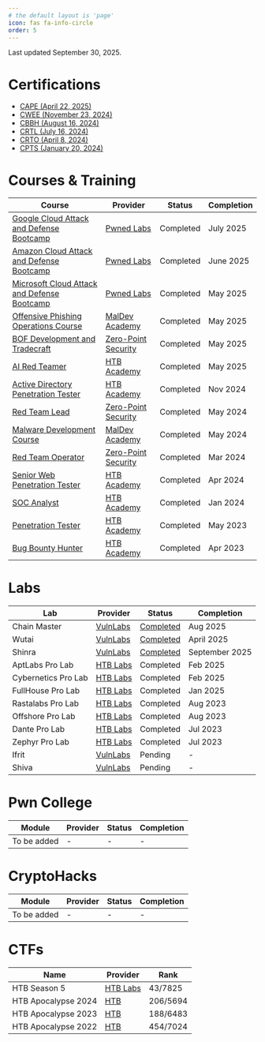 ```yaml
---
# the default layout is 'page'
icon: fas fa-info-circle
order: 5
---
```


Last updated September 30, 2025.

# Certifications
* [CAPE (April 22, 2025)](https://www.credly.com/badges/8feaf108-0e9b-485d-a8a2-47bf21356b09/public_url)
* [CWEE (November 23, 2024)](https://www.credly.com/badges/a26acf65-d95d-477f-8ec1-53a70c5894d8/public_url)
* [CBBH (August 16, 2024)](https://www.credly.com/badges/9dc5a232-5920-40f9-a293-30915bc9e84e/public_url)
* [CRTL (July 16, 2024)](https://api.eu.badgr.io/public/assertions/obJa8cz1SGips8IJ9Pi9FA?identity__email=hrafnulf13%40gmail.com)
* [CRTO (April 8, 2024)](https://api.eu.badgr.io/public/assertions/b4HNU6ORSu6I-UItuCdTlQ?identity__email=hrafnulf13%40gmail.com)
* [CPTS (January 20, 2024)](https://www.credly.com/badges/e933a070-c9e7-4159-a06a-6c42a5482185/public_url)

# Courses & Training

| Course                                                                                                                       | Provider                                                        | Status    | Completion |
| ---------------------------------------------------------------------------------------------------------------------------- | --------------------------------------------------------------- | --------- | ---------- |
| [Google Cloud Attack and Defense Bootcamp](https://www.credly.com/badges/b20911e2-1861-4ded-8bdf-bf48776a7c26/public_url)    | [Pwned Labs](https://pwnedlabs.io)                              | Completed | July 2025  |
| [Amazon Cloud Attack and Defense Bootcamp](https://www.credly.com/badges/4d905a6e-5dbc-4284-813c-7008e70486cf/public_url)    | [Pwned Labs](https://pwnedlabs.io)                              | Completed | June 2025  |
| [Microsoft Cloud Attack and Defense Bootcamp](https://www.credly.com/badges/d19520e1-97fb-466e-8746-500189cf2c31/public_url) | [Pwned Labs](https://pwnedlabs.io)                              | Completed | May 2025   |
| [Offensive Phishing Operations Course](https://maldevacademy.com/phishing-course/syllabus)                                   | [MalDev Academy](https://maldevacademy.com/)                    | Completed | May 2025   |
| [BOF Development and Tradecraft](https://training.zeropointsecurity.co.uk/courses/bof-dev-and-tradecraft)                    | [Zero-Point Security](https://training.zeropointsecurity.co.uk) | Completed | May 2025   |
| [AI Red Teamer ](https://academy.hackthebox.com/achievement/badge/e7322904-2915-11f0-864f-bea50ffe6cb4)                      | [HTB Academy](https://academy.hackthebox.com/)                  | Completed | May 2025   |
| [Active Directory Penetration Tester](https://academy.hackthebox.com/achievement/badge/c20eaa35-ae93-11ef-864f-bea50ffe6cb4) | [HTB Academy](https://academy.hackthebox.com/)                  | Completed | Nov 2024   |
| [Red Team Lead](https://training.zeropointsecurity.co.uk/courses/red-team-ops-ii)                                            | [Zero-Point Security](https://training.zeropointsecurity.co.uk) | Completed | May 2024   |
| [Malware Development Course](https://maldevacademy.com/syllabus)                                                             | [MalDev Academy](https://maldevacademy.com/)                    | Completed | May 2024   |
| [Red Team Operator](https://training.zeropointsecurity.co.uk/courses/red-team-ops)                                           | [Zero-Point Security](https://training.zeropointsecurity.co.uk) | Completed | Mar 2024   |
| [Senior Web Penetration Tester](https://academy.hackthebox.com/achievement/badge/f32475c2-f8ec-11ee-b18d-bea50ffe6cb4)       | [HTB Academy](https://academy.hackthebox.com/)                  | Completed | Apr 2024   |
| [SOC Analyst](https://academy.hackthebox.com/achievement/badge/8edafa55-a967-11ee-bfb6-bea50ffe6cb4)                         | [HTB Academy](https://academy.hackthebox.com/)                  | Completed | Jan 2024   |
| [Penetration Tester](https://academy.hackthebox.com/achievement/badge/36a7d89a-edc2-11ed-acfc-bea50ffe6cb4)                  | [HTB Academy](https://academy.hackthebox.com/)                  | Completed | May 2023   |
| [Bug Bounty Hunter](https://academy.hackthebox.com/achievement/badge/04a53615-d774-11ed-acfc-bea50ffe6cb4)                   | [HTB Academy](https://academy.hackthebox.com/)                  | Completed | Apr 2023   |

# Labs

| Lab                 | Provider                                | Status                                                                                                            | Completion     |
| ------------------- | --------------------------------------- | ----------------------------------------------------------------------------------------------------------------- | -------------- |
| Chain Master        | [VulnLabs](https://www.vulnlab.com/)    | [Completed](https://eu.badgr.com/public/assertions/Gex48lPVRaK0QYLlO934Sg?identity__email=hrafnulf13%40gmail.com) | Aug 2025       |
| Wutai               | [VulnLabs](https://www.vulnlab.com/)    | [Completed](https://eu.badgr.com/public/assertions/8TwFMsL3RUiV_hT0BSSkpA?identity__email=hrafnulf13@gmail.com)   | April 2025     |
| Shinra              | [VulnLabs](https://www.vulnlab.com/)    | [Completed](https://api.vulnlab.com/api/v1/share?id=b4efc701-b4e3-4a68-baad-1993269cd269)                         | September 2025 |
| AptLabs Pro Lab     | [HTB Labs](https://app.hackthebox.com/) | Completed                                                                                                         | Feb 2025       |
| Cybernetics Pro Lab | [HTB Labs](https://app.hackthebox.com/) | Completed                                                                                                         | Feb 2025       |
| FullHouse Pro Lab   | [HTB Labs](https://app.hackthebox.com/) | Completed                                                                                                         | Jan 2025       |
| Rastalabs Pro Lab   | [HTB Labs](https://app.hackthebox.com/) | Completed                                                                                                         | Aug 2023       |
| Offshore Pro Lab    | [HTB Labs](https://app.hackthebox.com/) | Completed                                                                                                         | Aug 2023       |
| Dante Pro Lab       | [HTB Labs](https://app.hackthebox.com/) | Completed                                                                                                         | Jul 2023       |
| Zephyr Pro Lab      | [HTB Labs](https://app.hackthebox.com/) | Completed                                                                                                         | Jul 2023       |
| Ifrit               | [VulnLabs](https://www.vulnlab.com/)    | Pending                                                                                                           | -              |
| Shiva               | [VulnLabs](https://www.vulnlab.com/)    | Pending                                                                                                           | -              |


# Pwn College

| Module      | Provider | Status | Completion |
| ----------- | -------- | ------ | ---------- |
| To be added | -        | -      | -          |

# CryptoHacks

| Module      | Provider | Status | Completion |
| ----------- | -------- | ------ | ---------- |
| To be added | -        | -      | -          |


# CTFs

| Name                | Provider                                | Rank     |
| ------------------- | --------------------------------------- | -------- |
| HTB Season 5        | [HTB Labs](https://app.hackthebox.com/) | 43/7825  |
| HTB Apocalypse 2024 | [HTB](https://ctf.hackthebox.com/)      | 206/5694 |
| HTB Apocalypse 2023 | [HTB](https://ctf.hackthebox.com/)      | 188/6483 |
| HTB Apocalypse 2022 | [HTB](https://ctf.hackthebox.com/)      | 454/7024 |
